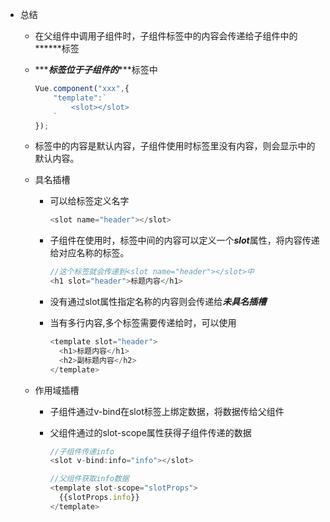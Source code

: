 - 总结

  - 在父组件中调用子组件时，子组件标签中的内容会传递给子组件中的***<slot></slot>***标签

  - ***<slot></slot>***标签位于子组件的***<template></template>***标签中

    ```javascript
    Vue.component("xxx",{
    	"template":`
    		<slot></slot>
    	`
    });
    ```

  - <slot></slot>标签中的内容是默认内容，子组件使用时标签里没有内容，则会显示<slot></slot>中的默认内容。

    

  - 具名插槽

    - 可以给<slot></slot>标签定义名字

      ```javascript
      <slot name="header"></slot>
      ```

    - 子组件在使用时，标签中间的内容可以定义一个***slot***属性，将内容传递给对应名称的<slot></slot>标签。

      ```javascript
      //这个标签就会传递到<slot name="header"></slot>中
      <h1 slot="header">标题内容</h1>
      ```

    - 没有通过slot属性指定名称的内容则会传递给***未具名插槽***

    - 当有多行内容,多个标签需要传递给<slot><slot/>时，可以使用<template></template>

      ```javascript
      <template slot="header">
      	<h1>标题内容</h1>
      	<h2>副标题内容</h2>
      </template>
      ```

      

  - 作用域插槽

    - 子组件通过v-bind在slot标签上绑定数据，将数据传给父组件

    - 父组件通过<template></template>的slot-scope属性获得子组件传递的数据

      ```javascript
      //子组件传递info
      <slot v-bind:info="info"></slot>
      
      //父组件获取info数据
      <template slot-scope="slotProps">
        {{slotProps.info}}
      </template>
      ```

      
